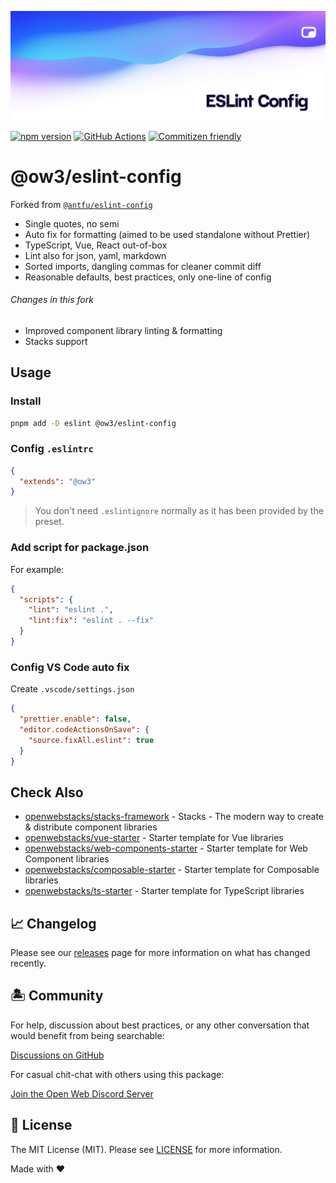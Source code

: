 <p align="center"><img src=".github/art/social.png" alt="Social Card of ESLint Config"></p>

[![npm version][npm-version-src]][npm-version-href]
[![GitHub Actions][github-actions-src]][github-actions-href]
[![Commitizen friendly](https://img.shields.io/badge/commitizen-friendly-brightgreen.svg)](http://commitizen.github.io/cz-cli/)
<!-- [![npm downloads][npm-downloads-src]][npm-downloads-href] -->
<!-- [![Codecov][codecov-src]][codecov-href] -->

# @ow3/eslint-config

Forked from [`@antfu/eslint-config`](https://github.com/antfu/eslint-config)

- Single quotes, no semi
- Auto fix for formatting (aimed to be used standalone without Prettier)
- TypeScript, Vue, React out-of-box
- Lint also for json, yaml, markdown
- Sorted imports, dangling commas for cleaner commit diff
- Reasonable defaults, best practices, only one-line of config

###### Changes in this fork

- Improved component library linting & formatting
- Stacks support

## Usage

### Install

```bash
pnpm add -D eslint @ow3/eslint-config
```

### Config `.eslintrc`

```json
{
  "extends": "@ow3"
}
```

> You don't need `.eslintignore` normally as it has been provided by the preset.

### Add script for package.json

For example:

```json
{
  "scripts": {
    "lint": "eslint .",
    "lint:fix": "eslint . --fix"
  }
}
```

### Config VS Code auto fix

Create `.vscode/settings.json`

```json
{
  "prettier.enable": false,
  "editor.codeActionsOnSave": {
    "source.fixAll.eslint": true
  }
}
```

## Check Also

- [openwebstacks/stacks-framework](https://github.com/openwebstacks/stacks-framework) - Stacks - The modern way to create & distribute component libraries
- [openwebstacks/vue-starter](https://github.com/openwebstacks/vue-starter) - Starter template for Vue libraries
- [openwebstacks/web-components-starter](https://github.com/openwebstacks/web-components-starter) - Starter template for Web Component libraries
- [openwebstacks/composable-starter](https://github.com/openwebstacks/composable-starter) - Starter template for Composable libraries
- [openwebstacks/ts-starter](https://github.com/openwebstacks/ts-starter) - Starter template for TypeScript libraries

## 📈 Changelog

Please see our [releases](https://github.com/openwebstacks/eslint-config/releases) page for more information on what has changed recently.

## 🏝 Community

For help, discussion about best practices, or any other conversation that would benefit from being searchable:

[Discussions on GitHub](https://github.com/openwebstacks/eslint-config/discussions)

For casual chit-chat with others using this package:

[Join the Open Web Discord Server](https://discord.ow3.org)

## 📄 License

The MIT License (MIT). Please see [LICENSE](LICENSE.md) for more information.

Made with ❤️

<!-- Badges -->
[npm-version-src]: https://img.shields.io/npm/v/@ow3/eslint-config?style=flat-square
[npm-version-href]: https://npmjs.com/package/@ow3/eslint-config

[npm-downloads-src]: https://img.shields.io/npm/dm/@ow3/eslint-config?style=flat-square
[npm-downloads-href]: https://npmjs.com/package/@ow3/eslint-config

[github-actions-src]: https://img.shields.io/github/workflow/status/openwebstacks/eslint-config/CI/main?style=flat-square
[github-actions-href]: https://github.com/openwebstacks/eslint-config/actions?query=workflow%3Aci
